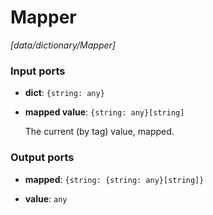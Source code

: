 # Mapper

_[data/dictionary/Mapper]_

### Input ports

* __dict__: ` {string: any} `


* __mapped value__: ` {string: any}[string] `


    The current (by tag) value, mapped.  

### Output ports

* __mapped__: ` {string: {string: any}[string]} `


* __value__: ` any `

